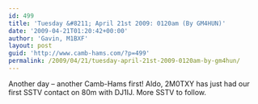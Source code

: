 ```yaml
---
id: 499
title: 'Tuesday &#8211; April 21st 2009: 0120am (By GM4HUN)'
date: '2009-04-21T01:20:42+00:00'
author: 'Gavin, M1BXF'
layout: post
guid: 'http://www.camb-hams.com/?p=499'
permalink: /2009/04/21/tuesday-april-21st-2009-0120am-by-gm4hun/
---
```


Another day – another Camb-Hams first! Aldo, 2M0TXY has just had our first SSTV contact on 80m with DJ1IJ. More SSTV to follow.
